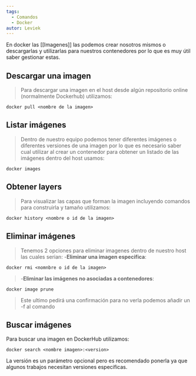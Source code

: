 ```yaml
---
tags:
  - Comandos
  - Docker
autor: Leviek
---
```

En docker las [[Imagenes]] las podemos crear nosotros mismos o descargarlas y utilizarlas para nuestros contenedores por lo que es muy útil saber gestionar estas.
## Descargar una imagen
>Para descargar una imagen en el host desde algún repositorio online (normalmente Dockerhub) utilizamos:
```
docker pull <nombre de la imagen>
```
## Listar imágenes
>Dentro de nuestro equipo podemos tener diferentes imágenes o diferentes versiones de una imagen por lo que es necesario saber cual utilizar al crear un contenedor para obtener un listado de las imágenes dentro del host usamos:
```
docker images
```
## Obtener layers
>Para visualizar las capas que forman la imagen incluyendo comandos para construirla y tamaño utilizamos:
```
docker history <nombre o id de la imagen>
```
## Eliminar imágenes
>Tenemos 2 opciones para eliminar imagenes dentro de nuestro host las cuales serian:
>-**Eliminar una imagen especifica**:
```
docker rmi <nomnbre o id de la imagen>
```
>-**Eliminar las imágenes no asociadas a contenedores**:
```
docker image prune
```
>Este ultimo pedirá una confirmación para no verla podemos añadir un -f al comando
## Buscar imágenes
Para buscar una imagen en DockerHub utilizamos:
```
docker search <nombre imagen>:<version>
```
La versión es un parámetro opcional pero es recomendado ponerla ya que algunos trabajos necesitan versiones especificas.

